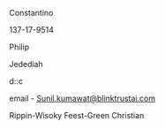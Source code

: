 Constantino

137-17-9514

Philip

Jedediah

d::c

email - Sunil.kumawat@blinktrustai.com


Rippin-Wisoky
Feest-Green Christian
